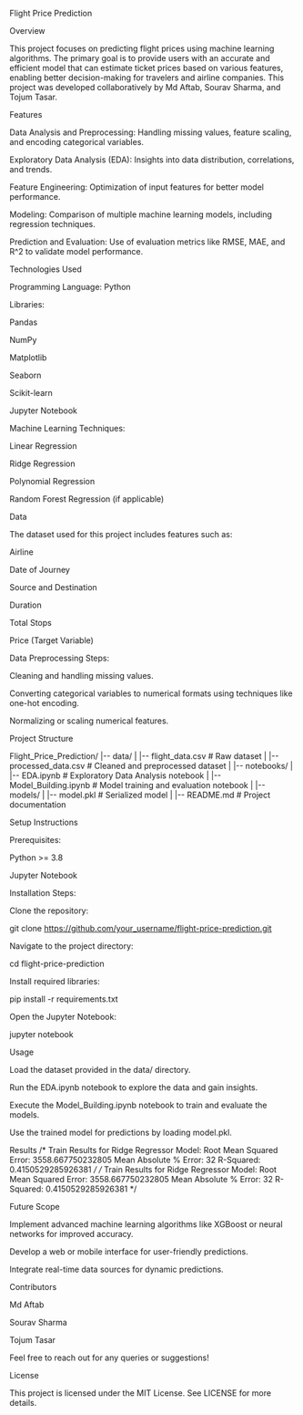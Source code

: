 Flight Price Prediction

Overview

This project focuses on predicting flight prices using machine learning algorithms. The primary goal is to provide users with an accurate and efficient model that can estimate ticket prices based on various features, enabling better decision-making for travelers and airline companies. This project was developed collaboratively by Md Aftab, Sourav Sharma, and Tojum Tasar.

Features

Data Analysis and Preprocessing: Handling missing values, feature scaling, and encoding categorical variables.

Exploratory Data Analysis (EDA): Insights into data distribution, correlations, and trends.

Feature Engineering: Optimization of input features for better model performance.

Modeling: Comparison of multiple machine learning models, including regression techniques.

Prediction and Evaluation: Use of evaluation metrics like RMSE, MAE, and R^2 to validate model performance.

Technologies Used

Programming Language: Python

Libraries:

Pandas

NumPy

Matplotlib

Seaborn

Scikit-learn

Jupyter Notebook

Machine Learning Techniques:

Linear Regression

Ridge Regression

Polynomial Regression

Random Forest Regression (if applicable)

Data

The dataset used for this project includes features such as:

Airline

Date of Journey

Source and Destination

Duration

Total Stops

Price (Target Variable)

Data Preprocessing Steps:

Cleaning and handling missing values.

Converting categorical variables to numerical formats using techniques like one-hot encoding.

Normalizing or scaling numerical features.

Project Structure

Flight_Price_Prediction/
|-- data/
|   |-- flight_data.csv        # Raw dataset
|   |-- processed_data.csv     # Cleaned and preprocessed dataset
|
|-- notebooks/
|   |-- EDA.ipynb              # Exploratory Data Analysis notebook
|   |-- Model_Building.ipynb   # Model training and evaluation notebook
|
|-- models/
|   |-- model.pkl              # Serialized model
|
|-- README.md                  # Project documentation

Setup Instructions

Prerequisites:

Python >= 3.8

Jupyter Notebook

Installation Steps:

Clone the repository:

git clone https://github.com/your_username/flight-price-prediction.git

Navigate to the project directory:

cd flight-price-prediction

Install required libraries:

pip install -r requirements.txt

Open the Jupyter Notebook:

jupyter notebook

Usage

Load the dataset provided in the data/ directory.

Run the EDA.ipynb notebook to explore the data and gain insights.

Execute the Model_Building.ipynb notebook to train and evaluate the models.

Use the trained model for predictions by loading model.pkl.

Results
/*
Train Results for Ridge Regressor Model:
Root Mean Squared Error:  3558.667750232805
Mean Absolute % Error:  32
R-Squared:  0.4150529285926381
*/
/*
Train Results for Ridge Regressor Model:
Root Mean Squared Error:  3558.667750232805
Mean Absolute % Error:  32
R-Squared:  0.4150529285926381
*/

Future Scope

Implement advanced machine learning algorithms like XGBoost or neural networks for improved accuracy.

Develop a web or mobile interface for user-friendly predictions.

Integrate real-time data sources for dynamic predictions.

Contributors

Md Aftab

Sourav Sharma

Tojum Tasar

Feel free to reach out for any queries or suggestions!

License

This project is licensed under the MIT License. See LICENSE for more details.

